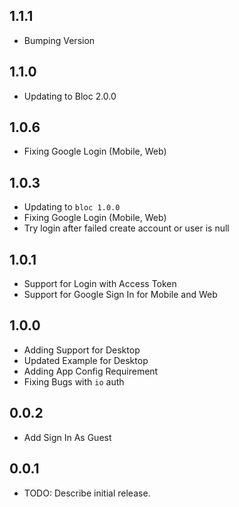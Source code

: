 ## 1.1.1

* Bumping Version

## 1.1.0

* Updating to Bloc 2.0.0

## 1.0.6

* Fixing Google Login (Mobile, Web)

## 1.0.3

* Updating to `bloc 1.0.0`
* Fixing Google Login (Mobile, Web)
* Try login after failed create account or user is null

## 1.0.1

* Support for Login with Access Token
* Support for Google Sign In for Mobile and Web

## 1.0.0

* Adding Support for Desktop
* Updated Example for Desktop
* Adding App Config Requirement
* Fixing Bugs with `io` auth

## 0.0.2

* Add Sign In As Guest

## 0.0.1

* TODO: Describe initial release.

